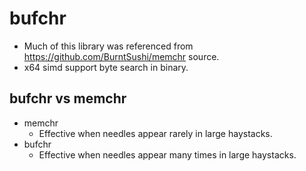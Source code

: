 # bufchr
* Much of this library was referenced from https://github.com/BurntSushi/memchr source.
* x64 simd support byte search in binary.

## bufchr vs memchr
* memchr
  * Effective when needles appear rarely in large haystacks.
* bufchr
  * Effective when needles appear many times in large haystacks.